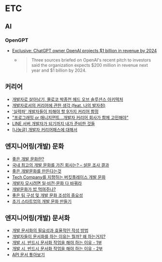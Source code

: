 # ETC

## AI
### OpenGPT 
- [Exclusive: ChatGPT owner OpenAI projects $1 billion in revenue by 2024](https://www.reuters.com/business/chatgpt-owner-openai-projects-1-billion-revenue-by-2024-sources-2022-12-15/)
  - > Three sources briefed on OpenAI's recent pitch to investors said the organization expects $200 million in revenue next year and $1 billion by 2024.

## 커리어
- [개발자로 살아남기, 몰로코 박종천 헤드 오브 솔루션스 아키텍처](https://blog.goorm.io/jcpark/)
- [개발자로서의 커리어에 관한 생각 (feat. 나의 발자취)](https://devowen.com/381)
- ['실력파' 개발자들이 피해야 할 9가지 커리어 함정](https://www.ciokorea.com/news/38236)
- ["프로그래밍 or 매니지먼트...개발자 커리어 회사가 함께 고민해야"](https://zdnet.co.kr/view/?no=20220822100130)
- [LINE 서버 개발자가 되기까지 내가 준비한 것들](https://engineering.linecorp.com/ko/blog/things-i-prepared-to-be-a-line-server-developer/)
- [[나눔글] 개발자 커리어패스에 대해서](https://okky.kr/articles/828141)

## 엔지니어링(개발) 문화
- [좋은 개발 문화란?](https://www.brainbackdoor.com/retrospective/dev-culture)
- [국내 최고의 개발 문화를 가진 회사는? – 설문 조사 결과](https://channy.creation.net/blog/1600)
- [좋은 개발문화를 만든다는것](https://taes-k.github.io/2020/04/08/good-development-culture/)
- [Tech Company를 지향하는 버킷플레이스 개발 문화](https://www.bucketplace.com/post/2021-03-11-tech-company%EB%A5%BC-%EC%A7%80%ED%96%A5%ED%95%98%EB%8A%94-%EC%98%A4%EB%8A%98%EC%9D%98%EC%A7%91-%EA%B0%9C%EB%B0%9C-%EB%AC%B8%ED%99%94/)
- [개발자 모시려면 일·비전·문화 다 바꿔라](https://zdnet.co.kr/view/?no=20220622091527)
- [개발문화가 밥 먹여주나?](https://blog.barogo.io/%EA%B0%9C%EB%B0%9C%EB%AC%B8%ED%99%94%EA%B0%80-%EB%B0%A5-%EB%A8%B9%EC%97%AC%EC%A3%BC%EB%82%98-6aa07859b975)
- [좋은 팀 구성 및 개발 문화 조성의 중요성](https://yozm.wishket.com/magazine/detail/1738/)
- [초기 스타트업의 개발 문화 만들기](https://brunch.co.kr/@holaxapps/28)

## 엔지니어링(개발) 문서화
- [개발 문서화의 필요성과 효율적인 작성 방법](https://blog.kmong.com/%EC%83%88%EB%A1%9C%EC%9A%B4-%ED%8C%80%EC%9B%90%EC%9D%84-%EA%B2%A9%EB%A0%AC%ED%9E%88-%ED%99%98%EC%98%81%ED%95%98%EB%8A%94-%EB%B2%95-bf42f7159309)
- [개발자들이 문서화를 하는 이유는 뭘까? 왜 하는거지?](https://happy-coding-day.tistory.com/entry/%EA%B0%9C%EB%B0%9C%EC%9E%90%EB%93%A4%EC%9D%B4-%EB%AC%B8%EC%84%9C%ED%99%94%EB%A5%BC-%ED%95%98%EB%8A%94-%EC%9D%B4%EC%9C%A0%EB%8A%94-%EB%AD%98%EA%B9%8C-%EC%99%9C-%ED%95%98%EB%8A%94%EA%B1%B0%EC%A7%80)
- [개발 시, 반드시 문서화 작업을 해야 하는 이유 - 1부](https://brunch.co.kr/@funidea/8)
- [개발 시, 반드시 문서화 작업을 해야 하는 이유 - 2부](https://brunch.co.kr/@funidea/9)
- [API 문서 톺아보기](https://tech.kakaoenterprise.com/127)